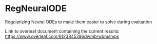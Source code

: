 # RegNeuralODE

Regularizing Neural ODEs to make them easier to solve during evaluation

Link to overleaf document containing the current results: https://www.overleaf.com/6123845296dwmbrwbmsmps

